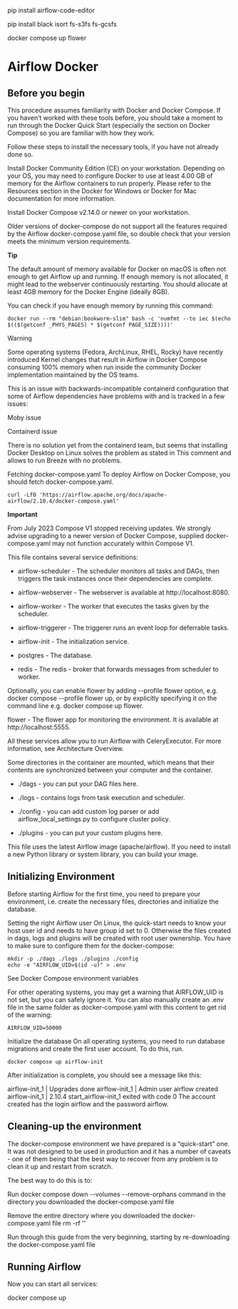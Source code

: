 pip install airflow-code-editor

pip install black isort fs-s3fs fs-gcsfs

docker compose up flower

# Airflow Docker

## Before you begin

This procedure assumes familiarity with Docker and Docker Compose. If you haven’t worked with these tools before, you should take a moment to run through the Docker Quick Start (especially the section on Docker Compose) so you are familiar with how they work.

Follow these steps to install the necessary tools, if you have not already done so.

Install Docker Community Edition (CE) on your workstation. Depending on your OS, you may need to configure Docker to use at least 4.00 GB of memory for the Airflow containers to run properly. Please refer to the Resources section in the Docker for Windows or Docker for Mac documentation for more information.

Install Docker Compose v2.14.0 or newer on your workstation.

Older versions of docker-compose do not support all the features required by the Airflow docker-compose.yaml file, so double check that your version meets the minimum version requirements.

**Tip**

The default amount of memory available for Docker on macOS is often not enough to get Airflow up and running. If enough memory is not allocated, it might lead to the webserver continuously restarting. You should allocate at least 4GB memory for the Docker Engine (ideally 8GB).

You can check if you have enough memory by running this command:

```
docker run --rm "debian:bookworm-slim" bash -c 'numfmt --to iec $(echo $(($(getconf _PHYS_PAGES) * $(getconf PAGE_SIZE))))'
```
Warning

Some operating systems (Fedora, ArchLinux, RHEL, Rocky) have recently introduced Kernel changes that result in Airflow in Docker Compose consuming 100% memory when run inside the community Docker implementation maintained by the OS teams.

This is an issue with backwards-incompatible containerd configuration that some of Airflow dependencies have problems with and is tracked in a few issues:

Moby issue

Containerd issue

There is no solution yet from the containerd team, but seems that installing Docker Desktop on Linux solves the problem as stated in This comment and allows to run Breeze with no problems.

Fetching docker-compose.yaml
To deploy Airflow on Docker Compose, you should fetch docker-compose.yaml.

```
curl -LfO 'https://airflow.apache.org/docs/apache-airflow/2.10.4/docker-compose.yaml'
```
**Important**

From July 2023 Compose V1 stopped receiving updates. We strongly advise upgrading to a newer version of Docker Compose, supplied docker-compose.yaml may not function accurately within Compose V1.

This file contains several service definitions:

- airflow-scheduler - The scheduler monitors all tasks and DAGs, then triggers the task instances once their dependencies are complete.

- airflow-webserver - The webserver is available at http://localhost:8080.

- airflow-worker - The worker that executes the tasks given by the scheduler.

- airflow-triggerer - The triggerer runs an event loop for deferrable tasks.

- airflow-init - The initialization service.

- postgres - The database.

- redis - The redis - broker that forwards messages from scheduler to worker.

Optionally, you can enable flower by adding --profile flower option, e.g. docker compose --profile flower up, or by explicitly specifying it on the command line e.g. docker compose up flower.

flower - The flower app for monitoring the environment. It is available at http://localhost:5555.

All these services allow you to run Airflow with CeleryExecutor. For more information, see Architecture Overview.

Some directories in the container are mounted, which means that their contents are synchronized between your computer and the container.

- ./dags - you can put your DAG files here.

- ./logs - contains logs from task execution and scheduler.

- ./config - you can add custom log parser or add airflow_local_settings.py to configure cluster policy.

- ./plugins - you can put your custom plugins here.

This file uses the latest Airflow image (apache/airflow). If you need to install a new Python library or system library, you can build your image.

## Initializing Environment

Before starting Airflow for the first time, you need to prepare your environment, i.e. create the necessary files, directories and initialize the database.

Setting the right Airflow user
On Linux, the quick-start needs to know your host user id and needs to have group id set to 0. Otherwise the files created in dags, logs and plugins will be created with root user ownership. You have to make sure to configure them for the docker-compose:

```
mkdir -p ./dags ./logs ./plugins ./config
echo -e "AIRFLOW_UID=$(id -u)" > .env
```

See Docker Compose environment variables

For other operating systems, you may get a warning that AIRFLOW_UID is not set, but you can safely ignore it. You can also manually create an .env file in the same folder as docker-compose.yaml with this content to get rid of the warning:

```
AIRFLOW_UID=50000
```

Initialize the database
On all operating systems, you need to run database migrations and create the first user account. To do this, run.

```
docker compose up airflow-init
```

After initialization is complete, you should see a message like this:

airflow-init_1       | Upgrades done
airflow-init_1       | Admin user airflow created
airflow-init_1       | 2.10.4
start_airflow-init_1 exited with code 0
The account created has the login airflow and the password airflow.

## Cleaning-up the environment

The docker-compose environment we have prepared is a “quick-start” one. It was not designed to be used in production and it has a number of caveats - one of them being that the best way to recover from any problem is to clean it up and restart from scratch.

The best way to do this is to:

Run docker compose down --volumes --remove-orphans command in the directory you downloaded the docker-compose.yaml file

Remove the entire directory where you downloaded the docker-compose.yaml file rm -rf '<DIRECTORY>'

Run through this guide from the very beginning, starting by re-downloading the docker-compose.yaml file

## Running Airflow

Now you can start all services:

docker compose up


